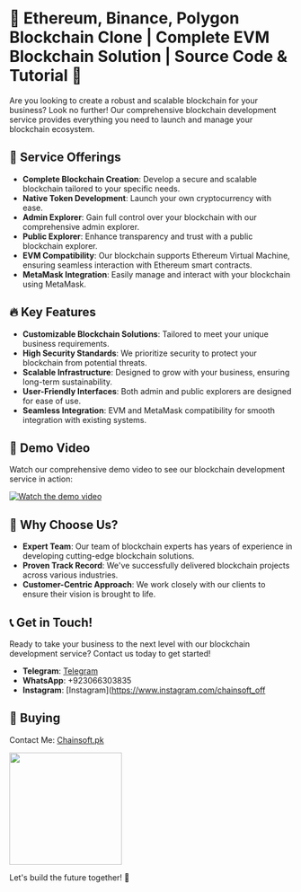 # 🌟 Ethereum, Binance, Polygon Blockchain Clone | Complete EVM Blockchain Solution | Source Code & Tutorial 🌟

Are you looking to create a robust and scalable blockchain for your business? Look no further! Our comprehensive blockchain development service provides everything you need to launch and manage your blockchain ecosystem.

## 🚀 Service Offerings

- **Complete Blockchain Creation**: Develop a secure and scalable blockchain tailored to your specific needs.
- **Native Token Development**: Launch your own cryptocurrency with ease.
- **Admin Explorer**: Gain full control over your blockchain with our comprehensive admin explorer.
- **Public Explorer**: Enhance transparency and trust with a public blockchain explorer.
- **EVM Compatibility**: Our blockchain supports Ethereum Virtual Machine, ensuring seamless interaction with Ethereum smart contracts.
- **MetaMask Integration**: Easily manage and interact with your blockchain using MetaMask.

## 🔥 Key Features

- **Customizable Blockchain Solutions**: Tailored to meet your unique business requirements.
- **High Security Standards**: We prioritize security to protect your blockchain from potential threats.
- **Scalable Infrastructure**: Designed to grow with your business, ensuring long-term sustainability.
- **User-Friendly Interfaces**: Both admin and public explorers are designed for ease of use.
- **Seamless Integration**: EVM and MetaMask compatibility for smooth integration with existing systems.

## 🎥 Demo Video

Watch our comprehensive demo video to see our blockchain development service in action:

[![Watch the demo video](https://img.youtube.com/vi/YOUR_VIDEO_ID_HERE/0.jpg)](https://www.youtube.com/watch?v=YOUR_VIDEO_ID_HERE)

## 💼 Why Choose Us?

- **Expert Team**: Our team of blockchain experts has years of experience in developing cutting-edge blockchain solutions.
- **Proven Track Record**: We've successfully delivered blockchain projects across various industries.
- **Customer-Centric Approach**: We work closely with our clients to ensure their vision is brought to life.

## 📞 Get in Touch!

Ready to take your business to the next level with our blockchain development service? Contact us today to get started!


- **Telegram**: [Telegram](https://web.telegram.org/a/)
- **WhatsApp**: +923066303835
- **Instagram**: [Instagram](https://www.instagram.com/chainsoft_off

## 🛒 Buying

Contact Me: [Chainsoft.pk](https://linktr.ee/Chainsoft.pk?utm_source=linktree_admin_share)

<p float="left">
  <img src="https://github.com/user-attachments/assets/2cb746d8-4e4f-487f-a899-ef8512a70d46" width="200" />
</p>

Let's build the future together! 🚀

